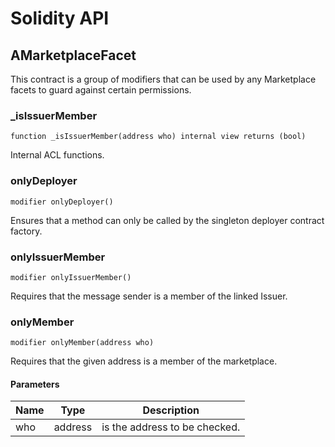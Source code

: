 # Solidity API

## AMarketplaceFacet

This contract is a group of modifiers that can be used by any Marketplace facets to guard against
      certain permissions.

### _isIssuerMember

```solidity
function _isIssuerMember(address who) internal view returns (bool)
```

Internal ACL functions.

### onlyDeployer

```solidity
modifier onlyDeployer()
```

Ensures that a method can only be called by the singleton deployer contract factory.

### onlyIssuerMember

```solidity
modifier onlyIssuerMember()
```

Requires that the message sender is a member of the linked Issuer.

### onlyMember

```solidity
modifier onlyMember(address who)
```

Requires that the given address is a member of the marketplace.

#### Parameters

| Name | Type | Description |
| ---- | ---- | ----------- |
| who | address | is the address to be checked. |

